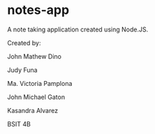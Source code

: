 # notes-app
A note taking application created using Node.JS.

Created by: 

John Mathew Dino

Judy Funa

Ma. Victoria Pamplona

John Michael Gaton

Kasandra Alvarez

BSIT 4B

